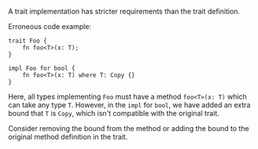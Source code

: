 A trait implementation has stricter requirements than the trait definition.

Erroneous code example:

```compile_fail,E0276
trait Foo {
    fn foo<T>(x: T);
}

impl Foo for bool {
    fn foo<T>(x: T) where T: Copy {}
}
```

Here, all types implementing `Foo` must have a method `foo<T>(x: T)` which can
take any type `T`. However, in the `impl` for `bool`, we have added an extra
bound that `T` is `Copy`, which isn't compatible with the original trait.

Consider removing the bound from the method or adding the bound to the original
method definition in the trait.
